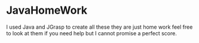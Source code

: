 # JavaHomeWork
I used Java and JGrasp to create all these they are just home work feel free to look at them if you need help but I cannot promise a perfect score.
